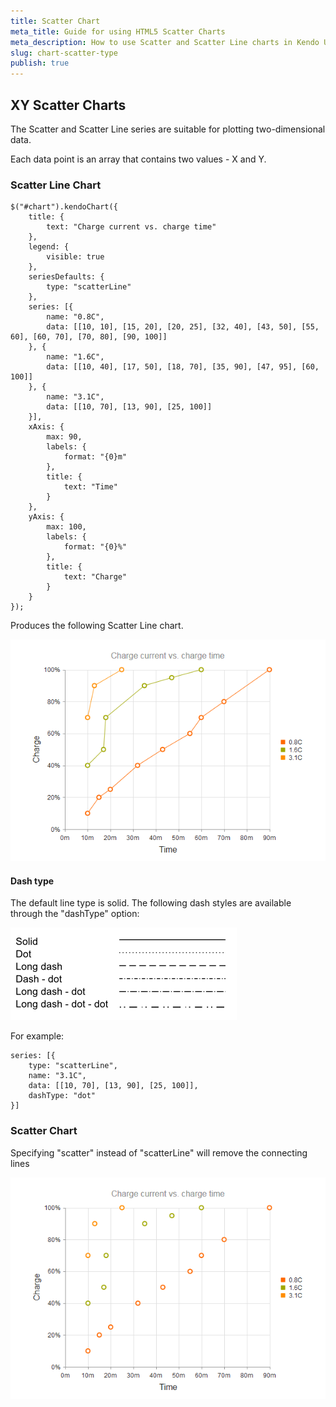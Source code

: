 ```yaml
---
title: Scatter Chart
meta_title: Guide for using HTML5 Scatter Charts 
meta_description: How to use Scatter and Scatter Line charts in Kendo UI DataViz.
slug: chart-scatter-type
publish: true
---
```


## XY Scatter Charts

The Scatter and Scatter Line series are suitable for plotting two-dimensional data.

Each data point is an array that contains two values - X and Y.

### Scatter Line Chart

    $("#chart").kendoChart({
        title: {
            text: "Charge current vs. charge time"
        },
        legend: {
            visible: true
        },
        seriesDefaults: {
            type: "scatterLine"
        },
        series: [{
            name: "0.8C",
            data: [[10, 10], [15, 20], [20, 25], [32, 40], [43, 50], [55, 60], [60, 70], [70, 80], [90, 100]]
        }, {
            name: "1.6C",
            data: [[10, 40], [17, 50], [18, 70], [35, 90], [47, 95], [60, 100]]
        }, {
            name: "3.1C",
            data: [[10, 70], [13, 90], [25, 100]]
        }],
        xAxis: {
            max: 90,
            labels: {
                format: "{0}m"
            },
            title: {
                text: "Time"
            }
        },
        yAxis: {
            max: 100,
            labels: {
                format: "{0}%"
            },
            title: {
                text: "Charge"
            }
        }
    });


Produces the following Scatter Line chart.

 ![Scatter Line Chart](/getting-started/dataviz/chart/chart-types/chart-scatter-line.png)

#### Dash type

The default line type is solid. The following dash styles are available through the "dashType" option:

![Dash Type](/getting-started/dataviz/chart/chart-types/chart-dash-types.png)

For example:

    series: [{
        type: "scatterLine",
        name: "3.1C",
        data: [[10, 70], [13, 90], [25, 100]],
        dashType: "dot"
    }]


### Scatter Chart

Specifying "scatter" instead of "scatterLine" will remove the connecting lines

![Scatter Chart](/getting-started/dataviz/chart/chart-types/chart-scatter.png)
